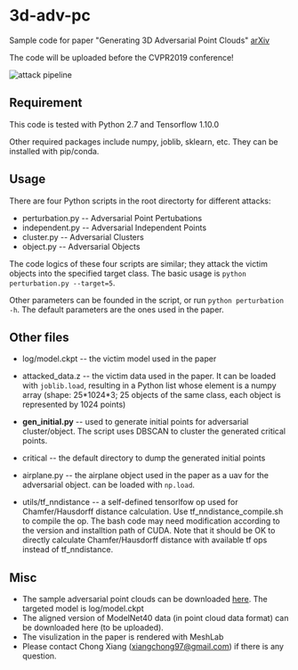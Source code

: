 # 3d-adv-pc
Sample code for paper "Generating 3D Adversarial Point Clouds" [arXiv](https://arxiv.org/abs/1809.07016)

The code will be uploaded before the CVPR2019 conference!

![attack pipeline](https://github.com/xiangchong1/3d-adv-pc/master/doc/attack_pipeline)

## Requirement
This code is tested with Python 2.7 and Tensorflow 1.10.0

Other required packages include numpy, joblib, sklearn, etc. They can be installed with pip/conda.

## Usage
There are four Python scripts in the root directorty for different attacks:
- perturbation.py -- Adversarial Point Pertubations
- independent.py -- Adversarial Independent Points
- cluster.py -- Adversarial Clusters
- object.py -- Adversarial Objects

The code logics of these four scripts are similar; they attack the victim objects into the specified target class.
The basic usage is `python perturbation.py --target=5`. 

Other parameters can be founded in the script, or run `python perturbation -h`. The default parameters are the ones used in the paper.



## Other files
- log/model.ckpt -- the victim model used in the paper
- attacked_data.z -- the victim data used in the paper. It can be loaded with `joblib.load`, resulting in a Python list whose element is a numpy array (shape: 25\*1024\*3; 25 objects of the same class, each object is represented by 1024 points)
- **gen_initial.py** -- used to generate initial points for adversarial cluster/object. The script uses DBSCAN to cluster the generated critical points.
- critical -- the default directory to dump the generated initial points

- airplane.py -- the airplane object used in the paper as a uav for the adversarial object. can be loaded with ```np.load```.
- utils/tf_nndistance -- a self-defined tensorlfow op used for Chamfer/Hausdorff distance calculation. Use tf_nndistance_compile.sh to compile the op. The bash code may need modification according to the version and installtion path of CUDA. Note that it should be OK to directly calculate Chamfer/Hausdorff distance with available tf ops instead of tf_nndistance.

## Misc
- The sample adversarial point clouds can be downloaded [here](https://drive.google.com/drive/folders/1SCGNQVWDbpevv1f69MQNRvpYzVCheKt4?usp=sharing). The targeted model is log/model.ckpt
- The aligned version of ModelNet40 data (in point cloud data format) can be downloaded here (to be uploaded).
- The visulization in the paper is rendered with MeshLab
- Please contact Chong Xiang (xiangchong97@gmail.com) if there is any question.
